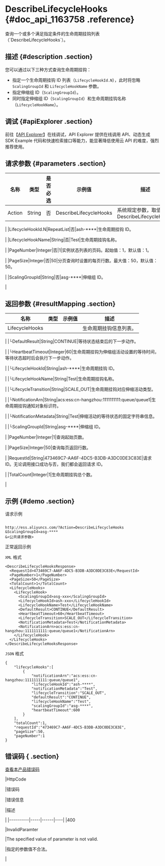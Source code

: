 # DescribeLifecycleHooks {#doc_api_1163758 .reference}

查询一个或多个满足指定条件的生命周期挂钩列表（\`DescribeLifecycleHooks\`）。

## 描述 {#description .section}

您可以通过以下三种方式查询生命周期挂钩：

-   指定一个生命周期挂钩 ID 列表（`LifecycleHookId.N`），此时将忽略 `ScalingGroupId` 和 `LifecycleHookName` 参数。
-   指定伸缩组 ID（`ScalingGroupId`）。
-   同时指定伸缩组 ID（`ScalingGroupId`）和生命周期挂钩名称（`LifecycleHookName`）。

## 调试 {#apiExplorer .section}

前往【[API Explorer](https://api.aliyun.com/#product=Ess&api=DescribeLifecycleHooks)】在线调试，API Explorer 提供在线调用 API、动态生成 SDK Example 代码和快速检索接口等能力，能显著降低使用云 API 的难度，强烈推荐使用。

## 请求参数 {#parameters .section}

|名称|类型|是否必选|示例值|描述|
|--|--|----|---|--|
|Action|String|否|DescribeLifecycleHooks|系统规定参数，取值：DescribeLifecycleHooks

 |
|LifecycleHookId.N|RepeatList|否|ash-\*\*\*\*|生命周期挂钩 ID。

 |
|LifecycleHookName|String|否|Test|生命周期挂钩名称。

 |
|PageNumber|Integer|否|1|实例状态列表的页码。起始值：1，默认值：1。

 |
|PageSize|Integer|否|50|分页查询时设置的每页行数。最大值：50，默认值：50。

 |
|ScalingGroupId|String|否|asg-\*\*\*\*|伸缩组 ID。

 |

## 返回参数 {#resultMapping .section}

|名称|类型|示例值|描述|
|--|--|---|--|
|LifecycleHooks| | |生命周期挂钩信息列表。

 |
|└DefaultResult|String|CONTINUE|等待状态结束后的下一步动作。

 |
|└HeartbeatTimeout|Integer|60|生命周期挂钩为伸缩组活动设置的等待时间，等待状态超时后会执行下一步动作。

 |
|└LifecycleHookId|String|ash-\*\*\*\*|生命周期挂钩 ID。

 |
|└LifecycleHookName|String|Test|生命周期挂钩名称。

 |
|└LifecycleTransition|String|SCALE\_OUT|生命周期挂钩对应伸缩活动类型。

 |
|└NotificationArn|String|acs:ess:cn-hangzhou:1111111111:queue/queue1|生命周期挂钩通知对象标识符。

 |
|└NotificationMetadata|String|Test|伸缩活动的等待状态的固定字符串信息。

 |
|└ScalingGroupId|String|asg-\*\*\*\*|伸缩组 ID。

 |
|PageNumber|Integer|1|查询起始页数。

 |
|PageSize|Integer|50|查询每页返回行数。

 |
|RequestId|String|473469C7-AA6F-4DC5-B3DB-A3DC0DE3C83E|请求 ID。无论调用接口成功与否，我们都会返回请求 ID。

 |
|TotalCount|Integer|1|生命周期挂钩总个数。

 |

## 示例 {#demo .section}

请求示例

``` {#request_demo}

http://ess.aliyuncs.com/?Action=DescribeLifecycleHooks
&ScalingGroupId=asg-****
&<公共请求参数>

```

正常返回示例

`XML` 格式

``` {#xml_return_success_demo}
<DescribeLifecycleHooksResponse>
  <RequestId>473469C7-AA6F-4DC5-B3DB-A3DC0DE3C83E</RequestId>
  <PageNumber>1</PageNumber>
  <PageSize>50</PageSize>
  <TotalCount>1</TotalCount>
  <LifecycleHooks>
    <LifecycleHook>
      <ScalingGroupId>asg-xxx</ScalingGroupId>
      <LifecycleHookId>ash-xxx</LifecycleHookId>
      <LifecycleHookName>Test</LifecycleHookName>
      <DefaultResult>CONTINUE</DefaultResult>
      <HeartbeatTimeout>60</HeartbeatTimeout>
      <LifecycleTransition>SCALE_OUT</LifecycleTransition>
      <NotificationMetadata>Test</NotificationMetadata>
      <NotificationArn>acs:ess:cn-hangzhou:1111111111:queue/queue1</NotificationArn>
    </LifecycleHook>
  </LifecycleHooks>
</DescribeLifecycleHooksResponse>

```

`JSON` 格式

``` {#json_return_success_demo}
{
	"lifecycleHooks":[
		{
			"notificationArn":"acs:ess:cn-hangzhou:1111111111:queue/queue1",
			"lifecycleHookId":"ash-****",
			"notificationMetadata":"Test",
			"lifecycleTransition":"SCALE_OUT",
			"defaultResult":"CONTINUE",
			"lifecycleHookName":"Test",
			"scalingGroupId":"asg-****",
			"heartbeatTimeout":600
		}
	],
	"totalCount":1,
	"requestId":"473469C7-AA6F-4DC5-B3DB-A3DC0DE3C83E",
	"pageSize":50,
	"pageNumber":1
}
```

## 错误码 { .section}

[查看本产品错误码](https://error-center.aliyun.com/status/product/Ess)

|HttpCode

|错误码

|错误信息

|描述

|
|----------|-----|------|----|
|400

|InvalidParamter

|The specified value of parameter is not valid.

|指定的参数值不合法。

|

